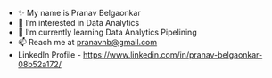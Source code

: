 - ✨ My name is Pranav Belgaonkar
- 👀 I’m interested in Data Analytics
- 🌱 I’m currently learning Data Analytics Pipelining 
- 📫 Reach me at pranavnb@gmail.com
- LinkedIn Profile - https://www.linkedin.com/in/pranav-belgaonkar-08b52a172/

<!---
velloregorilla/velloregorilla is a  special ✨ repository because its `README.md` (this file) appears on your GitHub profile.
You can click the Preview link to take a look at your changes.
--->
